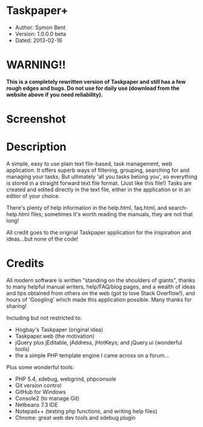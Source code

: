 Taskpaper+
==========

* Author:   Symon Bent
* Version:  1.0.0.0 beta
* Dated:    2013-02-16

WARNING!!
========
**This is a completely rewritten version of Taskpaper and still has a few rough edges and bugs.  Do not use for daily use (download from the website above if you need reliability).**

Screenshot
==========



Description
===========

A simple, easy to use plain text file-based, task management, web application.
It offers superb ways of filtering, grouping, searching for and managing your tasks.
But ultimately 'all you tasks belong you', so everything is stored in a straight forward text file format.
(Just like this file!)
Tasks are created and edited directly in the text file, either in the application or in an editor of your choice.

There's plenty of help information in the help.html, faq.html, and search-help.html files;
sometimes it's worth reading the manuals, they are not that long!

All credit goes to the original Taskpaper application for the inspiration and ideas...but none of the code!


Credits
=======

All modern software is written "standing on the shoulders of giants",
thanks to many helpful manual writers, help/FAQ/blog pages, and
a wealth of ideas and tips obtained from others on the web (got to love Stack Overflow!),
and hours of 'Googling' which made this application possible.  Many thanks for sharing!

Including but not restricted to:
  - Hogbay's Taskpaper (original idea)
  - Taskpaper.web (the motivation)
  - jQuery plus jEditable, jAddress, jHotKeys; and jQuery.ui (wonderful tools)
  - the a simple PHP template engine I came across on a forum...

Plus some wonderful tools:
  - PHP 5.4, xdebug, webgrind, phpconsole
  - Git version control
  - GitHub for Windows
  - Console2 (to manage Git)
  - Netbeans 7.3 IDE
  - Notepad++ (testing php functions, and writing help files)
  - Chrome: great web dev tools and xdebug plugin







